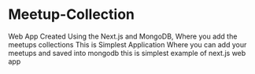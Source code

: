 # Meetup-Collection
Web App Created Using the Next.js and MongoDB, Where you add the meetups collections
This is Simplest Application Where you can add your meetups and saved into mongodb
this is simplest example of next.js web app
